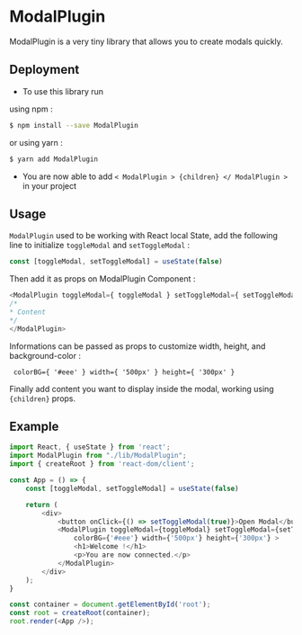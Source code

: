 # ModalPlugin

ModalPlugin is a very tiny library that allows you to create modals quickly.

## Deployment

- To use this library run

using npm : 

```bash
$ npm install --save ModalPlugin
```

or using yarn :

```bash
$ yarn add ModalPlugin
```

- You are now able to add ```< ModalPlugin > {children} </ ModalPlugin >``` in your project
## Usage

```ModalPlugin``` used to be working with React local State, add the following line to initialize ```toggleModal``` and ```setToggleModal``` :

```javascript 
const [toggleModal, setToggleModal] = useState(false)
```

Then add it as props on ModalPlugin Component :

```javascript 
<ModalPlugin toggleModal={ toggleModal } setToggleModal={ setToggleModal } >
/*
* Content
*/
</ModalPlugin>
```

Informations can be passed as props to customize width, height, and background-color :

```
 colorBG={ '#eee' } width={ '500px' } height={ '300px' } 
```

Finally add content you want to display inside the modal, working using ```{children}``` props.

## Example


```javascript
import React, { useState } from 'react';
import ModalPlugin from "./lib/ModalPlugin";
import { createRoot } from 'react-dom/client';

const App = () => {
    const [toggleModal, setToggleModal] = useState(false)

    return (
        <div>
            <button onClick={() => setToggleModal(true)}>Open Modal</button>
            <ModalPlugin toggleModal={toggleModal} setToggleModal={setToggleModal}
                colorBG={'#eee'} width={'500px'} height={'300px'} >
                <h1>Welcome !</h1>
                <p>You are now connected.</p>
            </ModalPlugin>
        </div>
    );
}

const container = document.getElementById('root');
const root = createRoot(container);
root.render(<App />);
```
